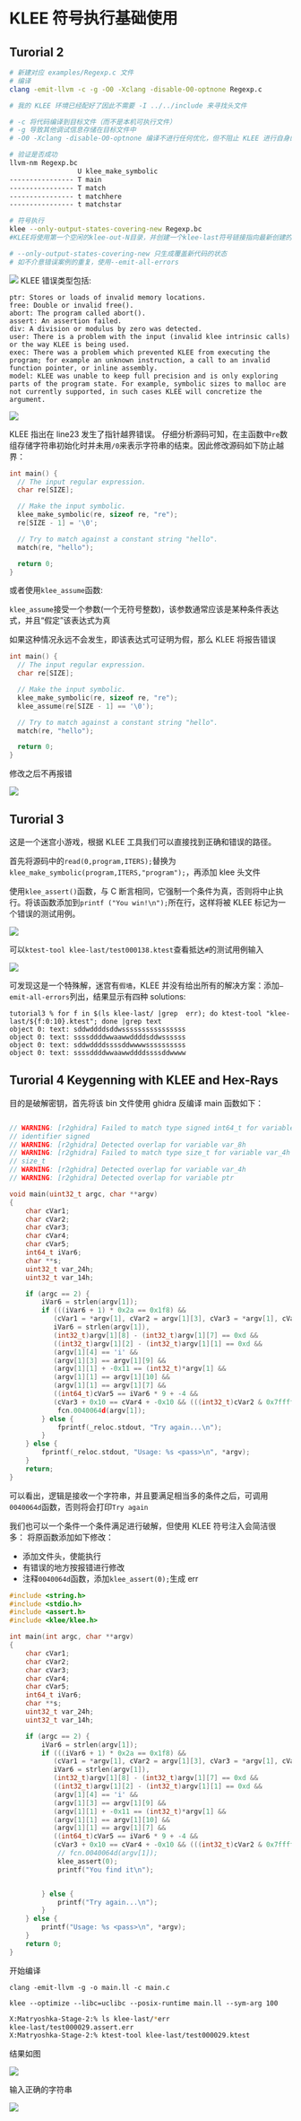 # KLEE 符号执行基础使用

## Turorial 2

```bash
# 新建对应 examples/Regexp.c 文件
# 编译
clang -emit-llvm -c -g -O0 -Xclang -disable-O0-optnone Regexp.c

# 我的 KLEE 环境已经配好了因此不需要 -I ../../include 来寻找头文件

# -c 将代码编译到目标文件（而不是本机可执行文件）
# -g 导致其他调试信息存储在目标文件中
# -O0 -Xclang -disable-O0-optnone 编译不进行任何优化，但不阻止 KLEE 进行自身的优化 （？

# 验证是否成功
llvm-nm Regexp.bc
                 U klee_make_symbolic
---------------- T main
---------------- T match
---------------- t matchhere
---------------- t matchstar

# 符号执行
klee --only-output-states-covering-new Regexp.bc
#KLEE将使用第一个空闲的klee-out-N目录，并创建一个klee-last符号链接指向最新创建的目录

# --only-output-states-covering-new 只生成覆盖新代码的状态
# 如不介意错误案例的重复，使用--emit-all-errors
```

![](imgs/tu2.jpg)
KLEE 错误类型包括:

```
ptr: Stores or loads of invalid memory locations.
free: Double or invalid free().
abort: The program called abort().
assert: An assertion failed.
div: A division or modulus by zero was detected.
user: There is a problem with the input (invalid klee intrinsic calls) or the way KLEE is being used.
exec: There was a problem which prevented KLEE from executing the program; for example an unknown instruction, a call to an invalid function pointer, or inline assembly.
model: KLEE was unable to keep full precision and is only exploring parts of the program state. For example, symbolic sizes to malloc are not currently supported, in such cases KLEE will concretize the argument.
```

![](imgs/tu2_error.jpg)

KLEE 指出在 line23 发生了指针越界错误。
仔细分析源码可知，在主函数中`re`数组存储字符串初始化时并未用`/0`来表示字符串的结束。因此修改源码如下防止越界：

```c
int main() {
  // The input regular expression.
  char re[SIZE];

  // Make the input symbolic.
  klee_make_symbolic(re, sizeof re, "re");
  re[SIZE - 1] = '\0';

  // Try to match against a constant string "hello".
  match(re, "hello");

  return 0;
}
```

或者使用`klee_assume`函数:

`klee_assume`接受一个参数(一个无符号整数)，该参数通常应该是某种条件表达式，并且“假定”该表达式为真

如果这种情况永远不会发生，即该表达式可证明为假，那么 KLEE 将报告错误

```c
int main() {
  // The input regular expression.
  char re[SIZE];

  // Make the input symbolic.
  klee_make_symbolic(re, sizeof re, "re");
  klee_assume(re[SIZE - 1] == '\0');

  // Try to match against a constant string "hello".
  match(re, "hello");

  return 0;
}
```

修改之后不再报错

![](imgs/tu2_right.jpg)

## Turorial 3

这是一个迷宫小游戏，根据 KLEE 工具我们可以直接找到正确和错误的路径。

首先将源码中的`read(0,program,ITERS);`替换为`klee_make_symbolic(program,ITERS,"program");`，再添加 klee 头文件

使用`klee_assert()`函数，与 C 断言相同，它强制一个条件为真，否则将中止执行。将该函数添加到`printf ("You win!\n");`所在行，这样将被 KLEE 标记为一个错误的测试用例。

![](imgs/t3_err.jpg)

可以`ktest-tool klee-last/test000138.ktest`查看抵达`#`的测试用例输入

![](imgs/t3_win.jpg)

可发现这是一个特殊解，迷宫有`假墙`，KLEE 并没有给出所有的解决方案：添加`–emit-all-errors`列出，结果显示有四种 solutions:

```shell
tutorial3 % for f in $(ls klee-last/ |grep  err); do ktest-tool "klee-last/${f:0:10}.ktest"; done |grep text
object 0: text: sddwddddsddwssssssssssssssss
object 0: text: ssssddddwwaawwddddsddwssssss
object 0: text: sddwddddssssddwwwwssssssssss
object 0: text: ssssddddwwaawwddddssssddwwww
```

## Turorial 4 Keygenning with KLEE and Hex-Rays

目的是破解密钥，首先将该 bin 文件使用 ghidra 反编译 main 函数如下：

```c

// WARNING: [r2ghidra] Failed to match type signed int64_t for variable var_ch to Decompiler type: Unknown type
// identifier signed
// WARNING: [r2ghidra] Detected overlap for variable var_8h
// WARNING: [r2ghidra] Failed to match type size_t for variable var_4h to Decompiler type: Unknown type identifier
// size_t
// WARNING: [r2ghidra] Detected overlap for variable var_4h
// WARNING: [r2ghidra] Detected overlap for variable ptr

void main(uint32_t argc, char **argv)
{
    char cVar1;
    char cVar2;
    char cVar3;
    char cVar4;
    char cVar5;
    int64_t iVar6;
    char **s;
    uint32_t var_24h;
    uint32_t var_14h;

    if (argc == 2) {
        iVar6 = strlen(argv[1]);
        if (((iVar6 + 1) * 0x2a == 0x1f8) &&
           (cVar1 = *argv[1], cVar2 = argv[1][3], cVar3 = *argv[1], cVar4 = argv[1][6], cVar5 = argv[1][5],
           iVar6 = strlen(argv[1]),
           (int32_t)argv[1][8] - (int32_t)argv[1][7] == 0xd &&
           ((int32_t)argv[1][2] - (int32_t)argv[1][1] == 0xd &&
           (argv[1][4] == 'i' &&
           (argv[1][3] == argv[1][9] &&
           (argv[1][1] + -0x11 == (int32_t)*argv[1] &&
           (argv[1][1] == argv[1][10] &&
           (argv[1][1] == argv[1][7] &&
           ((int64_t)cVar5 == iVar6 * 9 + -4 &&
           (cVar3 + 0x10 == cVar4 + -0x10 && (((int32_t)cVar2 & 0x7fffffffU) == 100 && cVar1 == 'P'))))))))))) {
            fcn.0040064d(argv[1]);
        } else {
            fprintf(_reloc.stdout, "Try again...\n");
        }
    } else {
        fprintf(_reloc.stdout, "Usage: %s <pass>\n", *argv);
    }
    return;
}

```

可以看出，逻辑是接收一个字符串，并且要满足相当多的条件之后，可调用`0040064d`函数，否则将会打印`Try again`

我们也可以一个条件一个条件满足进行破解，但使用 KLEE 符号注入会简洁很多：
将原函数添加如下修改：

- 添加文件头，使能执行
- 有错误的地方按报错进行修改
- 注释`0040064d`函数，添加`klee_assert(0);`生成 err

```c
#include <string.h>
#include <stdio.h>
#include <assert.h>
#include <klee/klee.h>

int main(int argc, char **argv)
{
    char cVar1;
    char cVar2;
    char cVar3;
    char cVar4;
    char cVar5;
    int64_t iVar6;
    char **s;
    uint32_t var_24h;
    uint32_t var_14h;

    if (argc == 2) {
        iVar6 = strlen(argv[1]);
        if (((iVar6 + 1) * 0x2a == 0x1f8) &&
           (cVar1 = *argv[1], cVar2 = argv[1][3], cVar3 = *argv[1], cVar4 = argv[1][6], cVar5 = argv[1][5],
           iVar6 = strlen(argv[1]),
           (int32_t)argv[1][8] - (int32_t)argv[1][7] == 0xd &&
           ((int32_t)argv[1][2] - (int32_t)argv[1][1] == 0xd &&
           (argv[1][4] == 'i' &&
           (argv[1][3] == argv[1][9] &&
           (argv[1][1] + -0x11 == (int32_t)*argv[1] &&
           (argv[1][1] == argv[1][10] &&
           (argv[1][1] == argv[1][7] &&
           ((int64_t)cVar5 == iVar6 * 9 + -4 &&
           (cVar3 + 0x10 == cVar4 + -0x10 && (((int32_t)cVar2 & 0x7fffffffU) == 100 && cVar1 == 'P'))))))))))) {
            // fcn.0040064d(argv[1]);
            klee_assert(0);
            printf("You find it\n");


        } else {
            printf("Try again...\n");
        }
    } else {
        printf("Usage: %s <pass>\n", *argv);
    }
    return 0;
}

```

开始编译

`clang -emit-llvm -g -o main.ll -c main.c`

`klee --optimize --libc=uclibc --posix-runtime main.ll --sym-arg 100`

```bash
X:Matryoshka-Stage-2:% ls klee-last/*err
klee-last/test000029.assert.err
X:Matryoshka-Stage-2:% ktest-tool klee-last/test000029.ktest
```
结果如图

![](imgs/tu4_err.jpg)

输入正确的字符串

![](imgs/t4_good.jpg)

